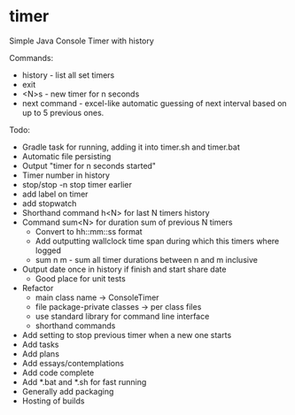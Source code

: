 # timer
Simple Java Console Timer with history

Commands:
- history - list all set timers 
- exit
- \<N\>s - new timer for n seconds
- next command - excel-like automatic guessing of next interval based on up to 5 previous ones.


Todo:
- Gradle task for running, adding it into timer.sh and timer.bat
- Automatic file persisting
- Output "timer for n seconds started"
- Timer number in history
- stop/stop -n stop timer earlier
- add label on timer
- add stopwatch 
- Shorthand command h\<N\> for last N timers history
- Command sum\<N\> for duration sum of previous N timers
    - Convert to hh::mm::ss format
    - Add outputting wallclock time span during which this timers where logged
    - sum n m - sum all timer durations between n and m inclusive
- Output date once in history if finish and start share date 
    - Good place for unit tests
- Refactor 
    - main class name -> ConsoleTimer
    - file package-private classes -> per class files
    - use standard library for command line interface
    - shorthand commands
- Add setting to stop previous timer when a new one starts
- Add tasks
- Add plans
- Add essays/contemplations
- Add code complete
- Add *.bat and *.sh for fast running
- Generally add packaging
- Hosting of builds
